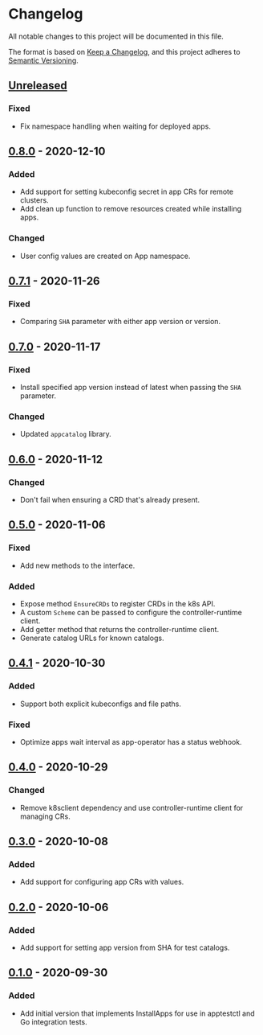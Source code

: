 # Changelog

All notable changes to this project will be documented in this file.

The format is based on [Keep a Changelog](https://keepachangelog.com/en/1.0.0/),
and this project adheres to [Semantic Versioning](https://semver.org/spec/v2.0.0.html).



## [Unreleased]

### Fixed

- Fix namespace handling when waiting for deployed apps.

## [0.8.0] - 2020-12-10

### Added

- Add support for setting kubeconfig secret in app CRs for remote clusters.
- Add clean up function to remove resources created while installing apps.

### Changed

- User config values are created on App namespace.

## [0.7.1] - 2020-11-26

### Fixed

- Comparing `SHA` parameter with either app version or version.

## [0.7.0] - 2020-11-17

### Fixed

- Install specified app version instead of latest when passing the `SHA` parameter.

### Changed

- Updated `appcatalog` library.

## [0.6.0] - 2020-11-12

### Changed

- Don't fail when ensuring a CRD that's already present.

## [0.5.0] - 2020-11-06

### Fixed

- Add new methods to the interface.

### Added

- Expose method `EnsureCRDs` to register CRDs in the k8s API.
- A custom `Scheme` can be passed to configure the controller-runtime client.
- Add getter method that returns the controller-runtime client.
- Generate catalog URLs for known catalogs.

## [0.4.1] - 2020-10-30

### Added

- Support both explicit kubeconfigs and file paths.

### Fixed

- Optimize apps wait interval as app-operator has a status webhook.

## [0.4.0] - 2020-10-29

### Changed

- Remove k8sclient dependency and use controller-runtime client for managing CRs.

## [0.3.0] - 2020-10-08

### Added

- Add support for configuring app CRs with values.

## [0.2.0] - 2020-10-06

### Added

- Add support for setting app version from SHA for test catalogs.

## [0.1.0] - 2020-09-30

### Added

- Add initial version that implements InstallApps for use in apptestctl and
Go integration tests.

[Unreleased]: https://github.com/giantswarm/apptest/compare/v0.8.0...HEAD
[0.8.0]: https://github.com/giantswarm/apptest/compare/v0.7.1...v0.8.0
[0.7.1]: https://github.com/giantswarm/apptest/compare/v0.7.0...v0.7.1
[0.7.0]: https://github.com/giantswarm/apptest/compare/v0.6.0...v0.7.0
[0.6.0]: https://github.com/giantswarm/apptest/compare/v0.5.0...v0.6.0
[0.5.0]: https://github.com/giantswarm/apptest/compare/v0.4.1...v0.5.0
[0.4.1]: https://github.com/giantswarm/apptest/compare/v0.4.0...v0.4.1
[0.4.0]: https://github.com/giantswarm/apptest/compare/v0.3.0...v0.4.0
[0.3.0]: https://github.com/giantswarm/apptest/compare/v0.2.0...v0.3.0
[0.2.0]: https://github.com/giantswarm/apptest/compare/v0.1.0...v0.2.0
[0.1.0]: https://github.com/giantswarm/apptest/releases/tag/v0.1.0
